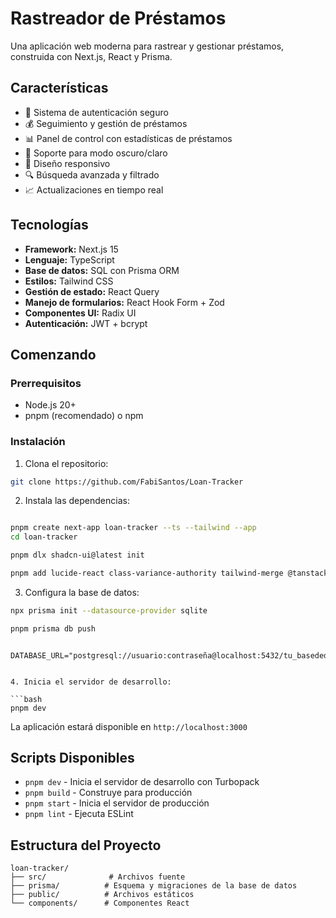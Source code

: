 # Rastreador de Préstamos

Una aplicación web moderna para rastrear y gestionar préstamos, construida con Next.js, React y Prisma.

## Características

- 🔐 Sistema de autenticación seguro
- 💰 Seguimiento y gestión de préstamos
- 📊 Panel de control con estadísticas de préstamos
- 🌙 Soporte para modo oscuro/claro
- 📱 Diseño responsivo
- 🔍 Búsqueda avanzada y filtrado
- 📈 Actualizaciones en tiempo real

## Tecnologías

- **Framework:** Next.js 15
- **Lenguaje:** TypeScript
- **Base de datos:** SQL con Prisma ORM
- **Estilos:** Tailwind CSS
- **Gestión de estado:** React Query
- **Manejo de formularios:** React Hook Form + Zod
- **Componentes UI:** Radix UI
- **Autenticación:** JWT + bcrypt

## Comenzando

### Prerrequisitos

- Node.js 20+
- pnpm (recomendado) o npm

### Instalación

1. Clona el repositorio:

```bash
git clone https://github.com/FabiSantos/Loan-Tracker

```

2. Instala las dependencias:

```bash

pnpm create next-app loan-tracker --ts --tailwind --app
cd loan-tracker

pnpm dlx shadcn-ui@latest init

pnpm add lucide-react class-variance-authority tailwind-merge @tanstack/react-query better-sqlite3 prisma @prisma/client

```

3. Configura la base de datos:

```bash
npx prisma init --datasource-provider sqlite

pnpm prisma db push
```

````archivo .env:

DATABASE_URL="postgresql://usuario:contraseña@localhost:5432/tu_basededatos"


4. Inicia el servidor de desarrollo:

```bash
pnpm dev
````

La aplicación estará disponible en `http://localhost:3000`

## Scripts Disponibles

- `pnpm dev` - Inicia el servidor de desarrollo con Turbopack
- `pnpm build` - Construye para producción
- `pnpm start` - Inicia el servidor de producción
- `pnpm lint` - Ejecuta ESLint

## Estructura del Proyecto

```
loan-tracker/
├── src/              # Archivos fuente
├── prisma/          # Esquema y migraciones de la base de datos
├── public/          # Archivos estáticos
└── components/      # Componentes React
```
